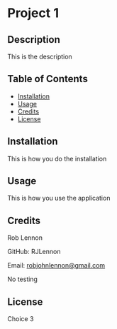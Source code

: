 
# Project 1

## Description
This is the description

## Table of Contents
- [Installation](#installation)
- [Usage](#usage)
- [Credits](#credits)
- [License](#license)

## Installation
This is how you do the installation

## Usage
This is how you use the application

## Credits
Rob Lennon

GitHub: RJLennon

Email: robjohnlennon@gmail.com

No testing

## License
Choice 3
